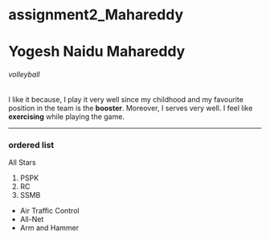# assignment2_Mahareddy
# Yogesh Naidu Mahareddy
###### volleyball
I like it because, I play it very well since my childhood and my favourite position in the team is the **booster**. Moreover, I serves very well. I feel like **exercising** while playing the game.

---

### ordered list
All Stars
1. PSPK
2. RC
3. SSMB

* Air Traffic Control
* All-Net
* Arm and Hammer